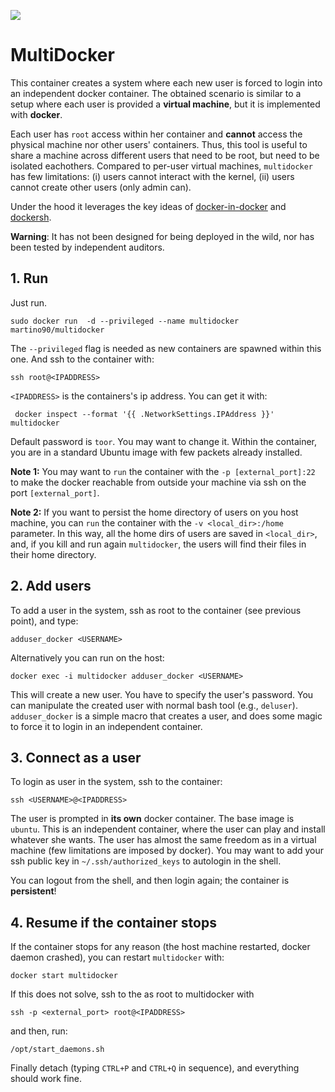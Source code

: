 [![](https://dockerbuildbadges.quelltext.eu/status.svg?organization=martino90&repository=multidocker
)](https://hub.docker.com/r/martino90/multidocker/builds/)  

# MultiDocker
This container creates a system where each new user is forced to login into an independent docker container.
The obtained scenario is similar to a setup where each user is provided a **virtual machine**, but it is implemented with **docker**.

Each user has `root` access within her container and **cannot** access the physical machine nor other users' containers. Thus, this tool is useful to share a machine across different users that need to be root, but need to be isolated eachothers. Compared to per-user virtual machines, `multidocker` has few limitations: (i) users cannot interact with the kernel, (ii) users cannot create other users (only admin can). 

Under the hood it leverages the key ideas of [docker-in-docker](https://github.com/jpetazzo/dind) and [dockersh](https://github.com/Yelp/dockersh).

**Warning**:
It has not been designed for being deployed in the wild, nor has been tested by independent auditors.

## 1. Run
Just run.
```
sudo docker run  -d --privileged --name multidocker martino90/multidocker
```
The `--privileged` flag is needed as new containers are spawned within this one.
And ssh to the container with:
```
ssh root@<IPADDRESS>
```
`<IPADDRESS>` is the containers's ip address. You can get it with:
``` 
 docker inspect --format '{{ .NetworkSettings.IPAddress }}' multidocker
```
Default password is `toor`. You may want to change it.
Within the container, you are in a standard Ubuntu image with few packets already installed.

**Note 1:** You may want to `run` the container with the `-p [external_port]:22` to make the docker reachable from outside your machine via ssh on the port `[external_port]`.

**Note 2:** If you want to persist the home directory of users on you host machine, you can `run` the container with the `-v <local_dir>:/home` parameter. In this way, all the home dirs of users are saved in `<local_dir>`, and, if you kill and run again `multidocker`, the users will find their files in their home directory.

## 2. Add users
To add a user in the system, ssh as root to the container (see previous point), and type:
```
adduser_docker <USERNAME>
```
Alternatively you can run on the host:
```
docker exec -i multidocker adduser_docker <USERNAME>
```
This will create a new user. You have to specify the user's password.
You can manipulate the created user with normal bash tool (e.g., `deluser`).
`adduser_docker` is a simple macro that creates a user, and does some magic to force it to login in an independent container.

## 3. Connect as a user
To login as user in the system, ssh to the container:
```
ssh <USERNAME>@<IPADDRESS>
```
The user is prompted in **its own** docker container. The base image is `ubuntu`.
This is an independent container, where the user can play and install whatever she wants.
The user has almost the same freedom as in a virtual machine (few limitations are imposed by docker).
You may want to add your ssh public key in `~/.ssh/authorized_keys` to autologin in the shell.

You can logout from the shell, and then login again; the container is **persistent**!

## 4. Resume if the container stops
If the container stops for any reason (the host machine restarted, docker daemon crashed), you can restart `multidocker` with:
```
docker start multidocker
```
If this does not solve, ssh to the as root to multidocker with
```
ssh -p <external_port> root@<IPADDRESS>
```
and then, run:
```
/opt/start_daemons.sh
```
Finally detach (typing `CTRL+P` and `CTRL+Q` in sequence), and everything should work fine.


